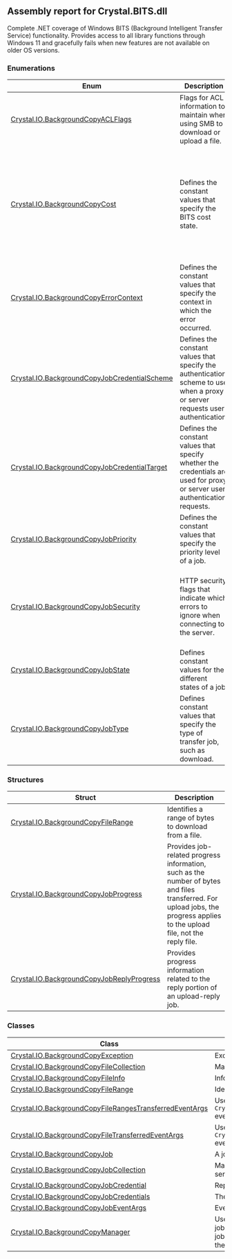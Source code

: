 ## Assembly report for Crystal.BITS.dll
Complete .NET coverage of Windows BITS (Background Intelligent Transfer Service) functionality. Provides access to all library functions through Windows 11 and gracefully fails when new features are not available on older OS versions.
### Enumerations
Enum | Description | Values
---- | ---- | ----
[Crystal.IO.BackgroundCopyACLFlags](https://github.com/dahall/Crystal/search?l=C%23&q=BackgroundCopyACLFlags) | Flags for ACL information to maintain when using SMB to download or upload a file. | None, Owner, Group, Dacl, Sacl, All
[Crystal.IO.BackgroundCopyCost](https://github.com/dahall/Crystal/search?l=C%23&q=BackgroundCopyCost) | Defines the constant values that specify the BITS cost state. | Unrestricted, CappedUsageUnknown, BelowCap, NearCap, OvercapCharged, OvercapThrottled, UsageBased, Roaming, Reserved, IgnoreCongestion, TransferUnrestricted, TransferStandard, TransferNoSurcharge, TransferNotRoaming, TransferAlways
[Crystal.IO.BackgroundCopyErrorContext](https://github.com/dahall/Crystal/search?l=C%23&q=BackgroundCopyErrorContext) | Defines the constant values that specify the context in which the error occurred. | None, Unknown, GeneralQueueManager, QueueManagerNotification, LocalFile, RemoteFile, GeneralTransport, RemoteApplication
[Crystal.IO.BackgroundCopyJobCredentialScheme](https://github.com/dahall/Crystal/search?l=C%23&q=BackgroundCopyJobCredentialScheme) | Defines the constant values that specify the authentication scheme to use when a proxy or server requests user authentication. | Basic, Digest, NTLM, Negotiate, Passport
[Crystal.IO.BackgroundCopyJobCredentialTarget](https://github.com/dahall/Crystal/search?l=C%23&q=BackgroundCopyJobCredentialTarget) | Defines the constant values that specify whether the credentials are used for proxy or server user authentication requests. | Undefined, Server, Proxy
[Crystal.IO.BackgroundCopyJobPriority](https://github.com/dahall/Crystal/search?l=C%23&q=BackgroundCopyJobPriority) | Defines the constant values that specify the priority level of a job. | Foreground, High, Normal, Low
[Crystal.IO.BackgroundCopyJobSecurity](https://github.com/dahall/Crystal/search?l=C%23&q=BackgroundCopyJobSecurity) | HTTP security flags that indicate which errors to ignore when connecting to the server. | AllowSilentRedirect, CheckCRL, IgnoreInvalidCerts, IgnoreExpiredCerts, IgnoreUnknownCA, IgnoreWrongCertUsage, AllowReportedRedirect, DisallowRedirect, AllowHttpsToHttpRedirect
[Crystal.IO.BackgroundCopyJobState](https://github.com/dahall/Crystal/search?l=C%23&q=BackgroundCopyJobState) | Defines constant values for the different states of a job. | Queued, Connecting, Transferring, Suspended, Error, TransientError, Transferred, Acknowledged, Cancelled
[Crystal.IO.BackgroundCopyJobType](https://github.com/dahall/Crystal/search?l=C%23&q=BackgroundCopyJobType) | Defines constant values that specify the type of transfer job, such as download. | Download, Upload, UploadReply
### Structures
Struct | Description
---- | ----
[Crystal.IO.BackgroundCopyFileRange](https://github.com/dahall/Crystal/search?l=C%23&q=BackgroundCopyFileRange) | Identifies a range of bytes to download from a file.
[Crystal.IO.BackgroundCopyJobProgress](https://github.com/dahall/Crystal/search?l=C%23&q=BackgroundCopyJobProgress) | Provides job-related progress information, such as the number of bytes and files transferred. For upload jobs, the progress applies to the upload file, not the reply file.
[Crystal.IO.BackgroundCopyJobReplyProgress](https://github.com/dahall/Crystal/search?l=C%23&q=BackgroundCopyJobReplyProgress) | Provides progress information related to the reply portion of an upload-reply job.
### Classes
Class | Description
---- | ----
[Crystal.IO.BackgroundCopyException](https://github.com/dahall/Crystal/search?l=C%23&q=BackgroundCopyException) | Exceptions specific to BITS
[Crystal.IO.BackgroundCopyFileCollection](https://github.com/dahall/Crystal/search?l=C%23&q=BackgroundCopyFileCollection) | Manages the set of files for a background copy job.
[Crystal.IO.BackgroundCopyFileInfo](https://github.com/dahall/Crystal/search?l=C%23&q=BackgroundCopyFileInfo) | Information about a file in a background copy job.
[Crystal.IO.BackgroundCopyFileRange](https://github.com/dahall/Crystal/search?l=C%23&q=BackgroundCopyFileRange) | Identifies a range of bytes to download from a file.
[Crystal.IO.BackgroundCopyFileRangesTransferredEventArgs](https://github.com/dahall/Crystal/search?l=C%23&q=BackgroundCopyFileRangesTransferredEventArgs) | Used by `Crystal.IO.BackgroundCopyJob.FileRangesTransferred` events.
[Crystal.IO.BackgroundCopyFileTransferredEventArgs](https://github.com/dahall/Crystal/search?l=C%23&q=BackgroundCopyFileTransferredEventArgs) | Used by `Crystal.IO.BackgroundCopyJob.FileTransferred` events.
[Crystal.IO.BackgroundCopyJob](https://github.com/dahall/Crystal/search?l=C%23&q=BackgroundCopyJob) | A job in the Background Copy Service (BITS)
[Crystal.IO.BackgroundCopyJobCollection](https://github.com/dahall/Crystal/search?l=C%23&q=BackgroundCopyJobCollection) | Manages the set of jobs for the background copy service (BITS).
[Crystal.IO.BackgroundCopyJobCredential](https://github.com/dahall/Crystal/search?l=C%23&q=BackgroundCopyJobCredential) | Represents a single BITS job credential.
[Crystal.IO.BackgroundCopyJobCredentials](https://github.com/dahall/Crystal/search?l=C%23&q=BackgroundCopyJobCredentials) | The list of credentials for a job.
[Crystal.IO.BackgroundCopyJobEventArgs](https://github.com/dahall/Crystal/search?l=C%23&q=BackgroundCopyJobEventArgs) | Event argument for background copy job.
[Crystal.IO.BackgroundCopyManager](https://github.com/dahall/Crystal/search?l=C%23&q=BackgroundCopyManager) | Use the BackgroundCopyManager to create transfer jobs, retrieve an enumerator object that contains the jobs in the queue, and to retrieve individual jobs from the queue.
